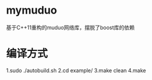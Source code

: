 # mymuduo
基于C++11重构的muduo网络库，摆脱了boost库的依赖

# 编译方式
1.sudo ./autobuild.sh
2.cd example/
3.make clean
4.make

